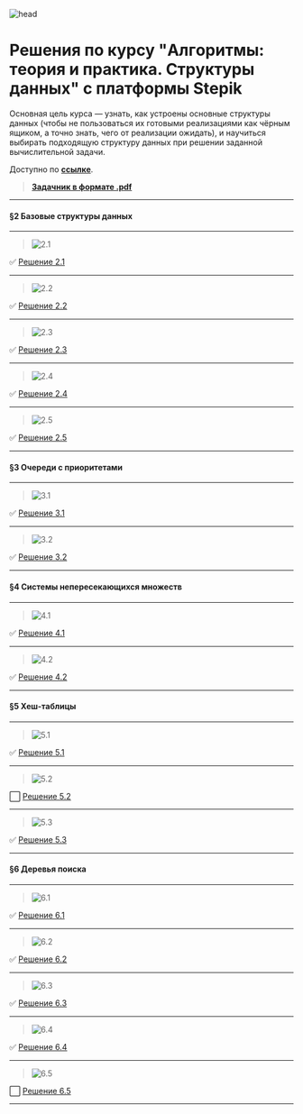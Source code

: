 ![head](img/DataStructures.png)
# Решения по курсу "Aлгopитмы: тeoрия и пpaктикa. Cтpуктypы дaнных" c платформы Stеpik
Основная цель курса — узнать, как устроены основные структуры данных (чтобы не пользоваться их готовыми реализациями как чёрным ящиком, а точно знать, чего от реализации ожидать), и научиться выбирать подходящую структуру данных при решении заданной вычислительной задачи.

Доступно по **[ссылке](https://stepik.org/course/1547/info)**.

>**[Задачник в формате .pdf](Tasks.pdf)**
________________

#### §2 Базовые структуры данных
_______________
>![2.1](img/2.1.png)

✅ [Решение 2.1](2.1_Brackets_in_code/2.1_Brackets_in_code.go)
_____________________
>![2.2](img/2.2.png)

✅ [Решение 2.2](2.2_Height_of_tree/2.2_Height_of_tree.go)
___________________________
>![2.3](img/2.3.png)

✅ [Решение 2.3](2.3_Processing_Network_Packages/2.3_Processing_Network_Packages.go)
_______________________

>![2.4](img/2.4.png)

✅ [Решение 2.4](2.4_Stack_with_max/2.4_Stack_with_max.go)
_______________________

>![2.5](img/2.5.png)

✅ [Решение 2.5](2.5_Sliding_window_max/2.5_Sliding_window_max.go)
__________________
#### §3 Очереди с приоритетами
__________________
>![3.1](img/3.1.png)

✅ [Решение 3.1](3.1_Heap_building/3.1_Heap_building.go)
_____________________
>![3.2](img/3.2.png)

✅ [Решение 3.2](3.2_Parellel_processing/3.2_Parellel_processing.go)
___________________________
#### §4 Системы непересекающихся множеств
_________________________
>![4.1](img/4.1.png)

✅ [Решение 4.1](4.1_Joining_tables/4.1_Joining_tables.go)
_______________________

>![4.2](img/4.2.png)

✅ [Решение 4.2](4.2_Automatic_program_analysis/4.2_Automatic_program_analysis.go)
_______________________
#### §5 Хеш-таблицы
_______________________
>![5.1](img/5.1.png)

✅ [Решение 5.1](5.1_Phonebook/5.1_Phonebook.go)
_______________________
>![5.2](img/5.2.png)

⬜ [Решение 5.2](5.2_Chain_hashing/5.2_Chain_hashing.go)
_______________________
>![5.3](img/5.3.png)

✅ [Решение 5.3](5.3_Search_for_a_pattern/5.3_Search_for_a_pattern.go)
_______________________
#### §6 Деревья поиска
_______________________
>![6.1](img/6.1.png)

✅ [Решение 6.1](6.1_Binary_tree_traversal/6.1_Binary_tree_traversal.go)
_______________________
>![6.2](img/6.2.png)

✅ [Решение 6.2](6.2_Checking_tree_properties/6.2_Checking_tree_properties.go)
_______________________
>![6.3](img/6.3.png)

✅ [Решение 6.3](6.3_Checking__general_properties/6.3_Checking__general_properties.go)
_______________________
>![6.4](img/6.4.png)

✅ [Решение 6.4](6.4_Set_with_sum_requests/6.4_Set_with_sum_requests.go)
_______________________
>![6.5](img/6.5.png)

⬜ [Решение 6.5](6.5_Rope/6.5_Rope.go)
_______________________